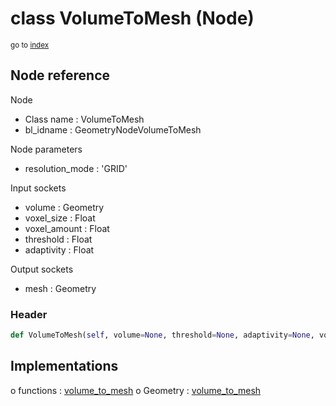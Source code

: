 # class VolumeToMesh (Node)

<sub>go to [index](/docs/index.md)</sub>

## Node reference

Node
 - Class name : VolumeToMesh
 - bl_idname : GeometryNodeVolumeToMesh

Node parameters
 - resolution_mode : 'GRID'

Input sockets
 - volume : Geometry
 - voxel_size : Float
 - voxel_amount : Float
 - threshold : Float
 - adaptivity : Float

Output sockets
 - mesh : Geometry

### Header

``` python
def VolumeToMesh(self, volume=None, threshold=None, adaptivity=None, voxel_amount=None, voxel_size=None, resolution_mode='GRID', node_label=None, node_color=None):
```

## Implementations

o functions : [volume_to_mesh](/docs/GeoNodes_classes/GLOBAL.md#volume_to_mesh)
o Geometry : [volume_to_mesh](/docs/GeoNodes_classes/Geometry.md#volume_to_mesh) 


